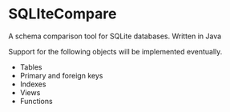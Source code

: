 # SQLIteCompare
A schema comparison tool for SQLite databases. Written in Java

Support for the following objects will be implemented eventually.
- Tables
- Primary and foreign keys
- Indexes
- Views
- Functions
